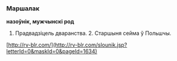 ### Маршалак
**назоўнік, мужчынскі род**

1. Прадвадзіцель дваранства. 2. Старшыня сейма ў Польшчы.

<a rel="author">[http://rv-blr.com/](http://rv-blr.com/slounik.jsp?letterId=0&maskId=0&pageId=1634)</a>
